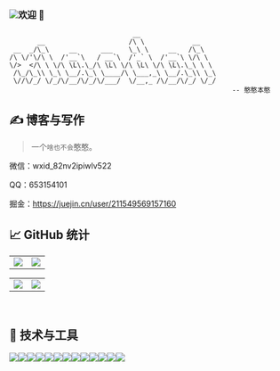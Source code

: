 ### <img src="https://img.shields.io/badge/%E6%9B%BE%E5%B0%8F%E5%91%86-%E5%89%8D%E7%AB%AF-%2337BA8D">欢迎 👋

```
                               __                   
       __                     /\ \            __    
 __  _/\_\     __      ___    \_\ \     __   /\_\   
/\ \/'\/\ \  /'__`\   / __`\  /'_` \  /'__`\ \/\ \  
\/>  </\ \ \/\ \L\.\_/\ \L\ \/\ \L\ \/\ \L\.\_\ \ \ 
 /\_/\_\\ \_\ \__/.\_\ \____/\ \___,_\ \__/.\_\\ \_\
 \//\/_/ \/_/\/__/\/_/\/___/  \/__,_ /\/__/\/_/ \/_/
                                                        -- 憨憨本憨
```

## ✍ 博客与写作

> 一个`啥也不会`憨憨。

微信：wxid_82nv2ipiwlv522

QQ：653154101

掘金：https://juejin.cn/user/211549569157160

## 📈 GitHub 统计

<table  frame="void">
      <tr >
            <td> <img src="https://github-readme-stats.vercel.app/api/top-langs/?username=zengxiaodai&layout=compact&theme=react&hide_border=true&langs_count=8"></td>
            <td><img src="https://github-readme-stats.vercel.app/api?username=zengxiaodai&show_icons=true&theme=react&hide_border=true"></td>
      </tr>     
</table>
<table frame="void">
      <tr>
            <td><img src="https://github-readme-stats.vercel.app/api/pin/?username=zengxiaodai&repo=music163&theme=react&hide_border=true"></td>
            <td><img src="https://github-readme-stats.vercel.app/api/pin/?username=zengxiaodai&repo=react_antd&theme=react&hide_border=true"></td>
      </tr>
</table>

​    

## 🔧 技术与工具 

<img src="https://img.shields.io/badge/code-react-%2337BA8D?logo=react"><img src="https://img.shields.io/badge/code-HTML5-%2337BA8D?logo=HTML5"><img src="https://img.shields.io/badge/code-LESS-%2337BA8D?logo=less"><img src="https://img.shields.io/badge/code-JavaScript-%2337BA8D?logo=javaScript"><img src="https://img.shields.io/badge/code-Vue-%2337BA8D?logo=Vue.js"><img src="https://img.shields.io/badge/code-Koa-%2337BA8D?logo=koa"><img src="https://img.shields.io/badge/code-Express-%2337BA8D?logo=AliExpress"><img src="https://img.shields.io/badge/Tools-Webpack-%2337BA8D?logo=Webpack"><img src="https://img.shields.io/badge/frame-Ant%20Design-%2337BA8D?logo=antdesign"><img src="https://img.shields.io/badge/database-MySql-%2337BA8D?logo=MySql"><img src="https://img.shields.io/badge/database-Oracle-%2337BA8D?logo=Oracle"><img src="https://img.shields.io/badge/database-MongoDB-%2337BA8D?logo=MongoDB"><img src="https://img.shields.io/badge/database-SQL%20Server-%2337BA8D?logo=microsoftsqlserver">

